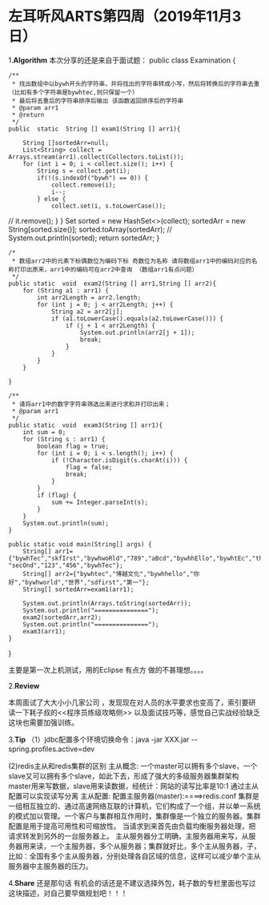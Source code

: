 # 左耳听风ARTS第四周（2019年11月3日）
1.**Algorithm**
本次分享的还是来自于面试题：
public class Examination {

    /**
     * 找出数组中以bywh开头的字符串，并将找出的字符串转成小写，然后将转换后的字符串去重（比如有多个字符串是bywhtec,则只保留一个）
     * 最后将去重后的字符串排序后输出 该函数返回排序后的字符串
     * @param arr1
     * @return
     */
    public  static  String [] exam1(String [] arr1){

        String []sortedArr=null;
        List<String> collect = Arrays.stream(arr1).collect(Collectors.toList());
        for (int i = 0; i < collect.size(); i++) {
            String s = collect.get(i);
            if(!(s.indexOf("bywh") == 0)) {
                collect.remove(i);
                i--;
            } else {
                collect.set(i, s.toLowerCase());
//                it.remove();
            }
        }
        Set<String> sorted = new HashSet<>(collect);
        sortedArr = new String[sorted.size()];
        sorted.toArray(sortedArr);
//        System.out.println(sorted);
        return  sortedArr;
    }

    /*
     * 数组arr2中的元素下标偶数位为编码下标 奇数位为名称 请将数组arr1中的编码对应的名称打印出原来，arr1中的编码可在arr2中查询 （数组arr1有点问题）
     */
    public static  void  exam2(String [] arr1,String [] arr2){
        for (String a1 : arr1) {
            int arr2Length = arr2.length;
            for (int j = 0; j < arr2Length; j++) {
                String a2 = arr2[j];
                if (a1.toLowerCase().equals(a2.toLowerCase())) {
                    if (j + 1 < arr2Length) {
                        System.out.println(arr2[j + 1]);
                        break;
                    }
                }
            }
        }

    }

    /**
     * 请将arr1中的数字字符串筛选出来进行求和并打印出来；
     * @param arr1
     */
    public static  void  exam3(String [] arr1){
        int sum = 0;
        for (String s : arr1) {
            boolean flag = true;
            for (int i = 0; i < s.length(); i++) {
                if (!Character.isDigit(s.charAt(i))) {
                    flag = false;
                    break;
                }
            }
            if (flag) {
                sum += Integer.parseInt(s);
            }
        }
        System.out.println(sum);
    }

    public static void main(String[] args) {
        String[] arr1={"bywhTec","skfIrst","bywhwoRld","789","aBcd","bywhhEllo","bywhtEc","thRipoi","sdfirst","666", "secOnd","123","456","bywhTec"};
        String[] arr2={"bywhtec","博越文化","bywhhello","你好","bywhworld","世界","sdfirst","第一"};
        String[] sortedArr=exam1(arr1);

        System.out.println(Arrays.toString(sortedArr));
        System.out.println("===============");
        exam2(sortedArr,arr2);
        System.out.println("===============");
        exam3(arr1);
    }
}

主要是第一次上机测试，用的Eclipse 有点方 做的不甚理想。。。。

2.**Review**

   本周面试了大大小小几家公司 ，发现现在对人员的水平要求也变高了，索引要研读一下耗子叔的<<程序员练级攻略侧>>
   以及面试技巧等，感觉自己实战经验缺乏 这块也需要加强训练。

3.**Tip**
 （1）jdbc配置多个环境切换命令：java -jar XXX.jar --spring.proﬁles.active=dev

  (2)redis主从和redis集群的区别
 主从概念:
⼀个master可以拥有多个slave，⼀个slave⼜可以拥有多个slave，如此下去，形成了强⼤的多级服务器集群架构
master用来写数据，slave用来读数据，经统计：网站的读写比率是10:1
通过主从配置可以实现读写分离
 主从配置:  配置主服务器(master):====>redis.conf
集群是一组相互独立的、通过高速网络互联的计算机，它们构成了一个组，并以单一系统的模式加以管理。一个客户与集群相互作用时，集群像是一个独立的服务器。集群配置是用于提高可用性和可缩放性。 当请求到来首先由负载均衡服务器处理，把请求转发到另外的一台服务器上。
主从服务器分工明确，主服务器用来写，从服务器用来读，一个主服务器，多个从服务器；集群就好比，多个主从服务器，子，比如：全国有多个主从服务器，分别处理各自区域的信息，这样可以减少单个主从服务器中主服务器的压力。


4.**Share**
 还是那句话 有机会的话还是不建议选择外包，耗子数的专栏里面也写过这块描述，对自己要早做规划吧！！！